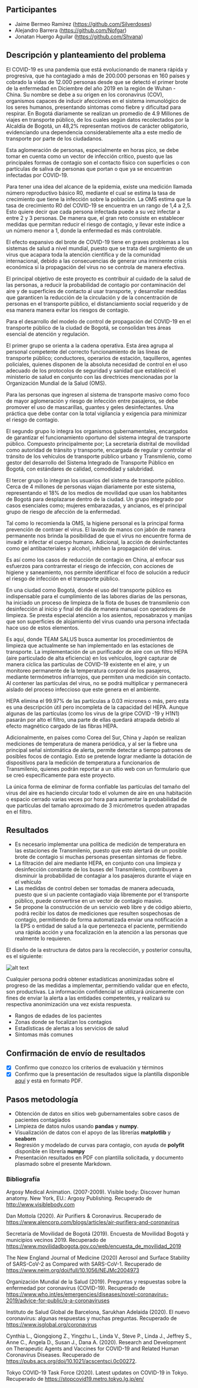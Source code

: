 ## Participantes

- Jaime Bermeo Ramírez (https://github.com/Silverdoses)
- Alejandro Barrera (https://github.com/Nofgar)
- Jonatan Huergo Aguilar (https://github.com/Shvana)

## Descripción y planteamiento del problema

El COVID-19 es una pandemia que está evolucionando de manera rápida y progresiva, que ha contagiado a más de 200.000 personas en 160 países y cobrado la vidas de 12.000 personas desde que se detectó el primer brote de la enfermedad en Diciembre del año 2019 en la región de Wuhan - China. Su nombre se debe a su origen en los coronavirus (COV), organismos capaces de inducir afecciones en el sistema inmunológico de los seres humanos, presentando síntomas como fiebre y dificultad para respirar. 
En Bogotá diariamente se realizan un promedio de 4.9 Millones de viajes en transporte público, de los cuales según datos recolectados por la Alcaldía de Bogotá, un 48,2% representan motivos de carácter obligatorio, evidenciando una dependencia considerablemente alta a este medio de transporte por parte de los ciudadanos.

Esta aglomeración de personas, especialmente en horas pico, se  debe tomar en cuenta como un vector de infección crítico, puesto que las principales formas de contagio son el contacto físico con superficies o con partículas de saliva de personas que portan o que ya se encuentran infectadas por COVID-19.

Para tener una idea del alcance de la epidemia, existe una medición llamada número reproductivo básico R0, mediante el cual se estima la tasa de crecimiento que tiene la infección sobre la población. La OMS estima que la tasa de crecimiento R0 del COVID-19 se encuentra en un rango de 1,4 a 2,5. Esto quiere decir que cada persona infectada puede a su vez infectar a entre 2 y 3 personas. De manera que, el gran reto consiste en establecer medidas que permitan reducir el riesgo de contagio, y llevar este índice a un número menor a 1, donde la enfermedad es más controlable.

El efecto expansivo del brote de COVID-19 tiene en graves problemas a los sistemas de salud a nivel mundial, puesto que se trata del surgimiento de un virus que acapara toda la atención científica y de la comunidad internacional, debido a las consecuencias de generar una inminente crisis económica si la propagación del virus no se controla de manera efectiva. 

El principal objetivo de este proyecto es contribuir al cuidado de la salud de las personas, a reducir la probabilidad de contagio por contaminación del aire y de superficies de contacto al usar transporte, y desarrollar medidas que garanticen la reducción de la circulación y de la concentración de personas en el transporte público, el distanciamiento social requerido y de esa manera manera evitar los riesgos de contagio.

Para el desarrollo del modelo de control de propagación del COVID-19 en el transporte público de la ciudad de Bogotá, se consolidan tres áreas esencial de atención y regulación. 

El primer grupo se orienta a la cadena operativa. Esta área agrupa al personal competente del correcto funcionamiento de las líneas de transporte público; conductores, operarios de estación, taquilleros, agentes policiales, quienes disponen de la absoluta necesidad de control en el uso adecuado de los protocolos de seguridad y sanidad que estableció el ministerio de salud en conjunto con las directrices mencionadas por la Organización Mundial de la Salud (OMS).

Para las personas que ingresen al sistema de transporte masivo como foco de mayor aglomeración y riesgo de infección entre pasajeros, se debe promover el uso de mascarillas, guantes y geles desinfectantes. Una práctica que debe contar con la total vigilancia y exigencia para minimizar el riesgo de contagio. 

El segundo grupo lo integra los organismos gubernamentales, encargados de garantizar el funcionamiento oportuno del sistema integral de transporte público. Compuesto principalmente por; La secretaría distrital de movilidad como autoridad de tránsito y transporte, encargada de regular y controlar el tránsito de los vehículos de transporte público urbano y Transmilenio, como gestor del desarrollo del Sistema Integrado de Transporte Público en Bogotá, con estándares de calidad, comodidad y salubridad. 

El tercer grupo lo integran los usuarios del sistema de transporte público. Cerca de 4 millones de personas viajan diariamente por este sistema, representando el 18% de los medios de movilidad que usan los habitantes de Bogotá para desplazarse dentro de la ciudad.  Un grupo integrado por casos esenciales como; mujeres embarazadas, y ancianos, es el principal grupo de riesgo de afección de la enfermedad. 

Tal como lo recomienda la OMS, la higiene personal es la principal forma prevención de contraer el virus. El lavado de manos con jabón de manera permanente nos brinda la posibilidad de que el virus no encuentre forma de invadir e infectar el cuerpo humano. Adicional, la acción de desinfectantes como gel antibacteriales y alcohol, inhiben la propagación del virus. 

Es así como los casos de reducción de contagio en China, al enfocar sus esfuerzos para contrarrestar el riesgo de infección, con acciones de higiene y saneamiento, nos permite identificar el foco de solución a reducir el riesgo de infección en el transporte público. 

En una ciudad como Bogotá, donde el uso del transporte público es indispensable para el cumplimiento de las labores diarias de las personas, ha iniciado un proceso de limpieza de la flota de buses de transmilenio con desinfección al inicio y final del día de  manera manual con operadores de limpieza. Se presta especial atención a los asientos, reposabrazos y manijas que son superficies de alojamiento del virus cuando una persona infectada hace uso de estos elementos. 

Es aquí, donde TEAM SALUS busca aumentar los procedimientos de limpieza que actualmente se han implementado en las estaciones de transporte. La implementación de un purificador de aire con un filtro HEPA (aire particulado de alta eficiencia) en los vehículos, logré capturar de manera cíclica las partículas de COVID-19 existente en el aire, y un monitoreo permanente de la temperatura corporal de los pasajeros, mediante termómetros infrarrojos, que permiten una medición sin contacto. Al contener las partículas del virus, no se podrá multiplicar y permanecerá aislado del proceso infeccioso que este genera en el ambiente.

HEPA elimina el 99.97% de las partículas a 0.03 micrones o más, pero esta es una descripción útil  pero incompleta de la capacidad del HEPA. Aunque algunas de las partículas (como los virus de la gripe COVID -19 y H1N1) pasarán por alto el filtro, una parte de ellas quedará atrapada debido al efecto magnético cargado de las fibras HEPA. 

Adicionalmente, en países como Corea del Sur, China y Japón se realizan mediciones de temperatura de manera periódica, y al ser la fiebre una principal señal sintomática de alerta, permite detectar a tiempo patrones de posibles focos de contagio. Esto se pretende lograr mediante la dotación de dispositivos para la medición de temperatura a funcionarios de Transmilenio, quienes podrán reportar a un sitio web con un formulario que se creó específicamente para este proyecto.

La única forma de eliminar de forma confiable las partículas del tamaño del virus del aire es haciendo circular todo el volumen de aire en una habitación o espacio cerrado varias veces por hora para aumentar la probabilidad de que partículas del tamaño aproximado de 3 micrómetros queden atrapadas en el filtro. 

## Resultados
- Es necesario implementar una política de medición de temperatura en las estaciones de Transmilenio, puesto que esto alertará de un posible brote de contagio si muchas personas presentan síntomas de fiebre.
- La filtración del aire mediante HEPA, en conjunto con una limpieza y desinfección constante de los buses del Transmilenio, contribuyen a disminuir la probabilidad de contagiar a los pasajeros durante el viaje en el vehículo
- Las medidas de control deben ser tomadas de manera adecuada, puesto que si un paciente contagiado viaja libremente por el transporte público, puede convertirse en un vector de contagio masivo.
- Se propone la construcción de un servicio web libre y de código abierto, podrá recibir los datos de mediciones que resulten sospechosas de contagio, permitiendo de forma automatizada enviar una notificación a la EPS o entidad de salud a la que pertenezca el paciente, permitiendo una rápida acción y una focalización en la atención a las personas que realmente lo requieren.

El diseño de la estructura de datos para la recolección, y posterior consulta, es el siguiente:

![alt text](
https://raw.githubusercontent.com/Silverdoses/MOVID19/Silverdoses/participantes/jaime_bermeo/visualizacion/Model.png "Diseño de la base de datos")

Cualquier persona podrá obtener estadísticas anonimizadas sobre el progreso de las medidas a implementar, permitiendo validar que en efecto, son productivas. La información confidencial se utilizará únicamente con fines de enviar la alerta a las entidades competentes, y realizará su respectiva anonimización una vez exista respuesta.

- Rangos de edades de los pacientes
- Zonas donde se focalizan los contagios
- Estadísticas de alertas a los servicios de salud
- Síntomas más comunes

## Confirmación de envío de resultados

- [x] Confirmo que conozco los criterios de evaluación y términos
- [x] Confirmo que la presentación de resultados sigue la plantilla disponible [aquí](https://docs.google.com/presentation/d/1dCFx4epg2Ny-g-Ubq9esXCEXE6pEQwWsn1T7OImvzdI/edit?usp=sharing) y está en formato PDF.

## Pasos metodología

- Obtención de datos en sitios web gubernamentales sobre casos de pacientes contagiados
- Limpieza de datos nulos usando **pandas** y **numpy**.
- Visualización de datos con el apoyo de las librerías **matplotlib** y **seaborn**
- Regresión y modelado de curvas para contagio, con ayuda de **polyfit** disponible en librería **numpy**
- Presentación resultados en PDF con plantilla solicitada, y documento plasmado sobre el presente Markdown.

### Bibliografía

Argosy Medical Animation. (2007-2009). Visible body: Discover human anatomy. New York, EU.: Argosy Publishing. Recuperado de http://www.visiblebody.com

Dan Mottola (2020). Air Purifiers & Coronavirus. Recuperado de https://www.alencorp.com/blogs/articles/air-purifiers-and-coronavirus

Secretaría de Movilidad de Bogotá (2019). Encuesta de Movilidad Bogotá y municipios vecinos 2019. Recuperado de   https://www.movilidadbogota.gov.co/web/encuesta_de_movilidad_2019

The New England Journal of Medicine (2020) Aerosol and Surface Stability of SARS-CoV-2 as Compared with SARS-CoV-1. Recuperado de https://www.nejm.org/doi/full/10.1056/NEJMc2004973

Organización Mundial de la Salud (2019). Preguntas y respuestas sobre la enfermedad por coronavirus (COVID-19). Recuperado de https://www.who.int/es/emergencies/diseases/novel-coronavirus-2019/advice-for-public/q-a-coronaviruses 

Instituto de Salud Global de Barcelona, Sarukhan Adelaida (2020). El nuevo coronavirus: algunas respuestas y muchas preguntas. Recuperado de https://www.isglobal.org/coronavirus 

Cynthia L., Qiongqiong Z., Yingzhu L., Linda V., Steve P., Linda J., Jeffrey S., Anne C., Angela D., Susan J., Dana A. (2020).  Research and Development on Therapeutic Agents and Vaccines for COVID-19 and Related Human Coronavirus Diseases. 
Recuperado de https://pubs.acs.org/doi/10.1021/acscentsci.0c00272. 

Tokyo COVID-19 Task Force (2020). Latest updates on COVID-19 in Tokyo. Recuperado de https://stopcovid19.metro.tokyo.lg.jp/en/ 

